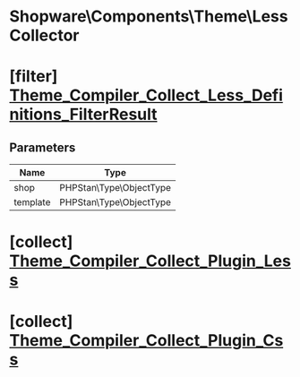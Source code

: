 # Shopware\Components\Theme\LessCollector

# [filter] [Theme_Compiler_Collect_Less_Definitions_FilterResult](https://github.com/shopware/shopware/blob/5.6/engine/Shopware/Components/Theme/LessCollector.php#L111)

## Parameters

| Name        | Type           |
| ------------- |:-------------:|
| shop        | PHPStan\Type\ObjectType           |
| template        | PHPStan\Type\ObjectType           |
# [collect] [Theme_Compiler_Collect_Plugin_Less](https://github.com/shopware/shopware/blob/5.6/engine/Shopware/Components/Theme/LessCollector.php#L182)



# [collect] [Theme_Compiler_Collect_Plugin_Css](https://github.com/shopware/shopware/blob/5.6/engine/Shopware/Components/Theme/LessCollector.php#L199)

